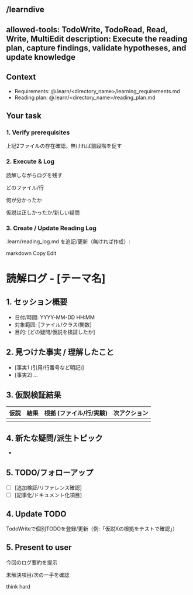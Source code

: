 /learndive
---
allowed-tools: TodoWrite, TodoRead, Read, Write, MultiEdit
description: Execute the reading plan, capture findings, validate hypotheses, and update knowledge
---

## Context
- Requirements: @.learn/<directory_name>/learning_requirements.md
- Reading plan: @.learn/<directory_name>/reading_plan.md

## Your task
### 1. Verify prerequisites
上記2ファイルの存在確認。無ければ前段階を促す

### 2. Execute & Log
読解しながらログを残す

どのファイル/行

何が分かったか

仮説は正しかったか/新しい疑問

### 3. Create / Update Reading Log
.learn/reading_log.md を追記/更新（無ければ作成）:

markdown
Copy
Edit
# 読解ログ - [テーマ名]

## 1. セッション概要
- 日付/時間: YYYY-MM-DD HH:MM
- 対象範囲: [ファイル/クラス/関数]
- 目的: [どの疑問/仮説を検証したか]

## 2. 見つけた事実 / 理解したこと
- [事実1 (引用/行番号など明記)]
- [事実2]
...

## 3. 仮説検証結果
| 仮説 | 結果 | 根拠 (ファイル/行/実験) | 次アクション |
|------|------|--------------------------|--------------|
|      |      |                          |              |

## 4. 新たな疑問/派生トピック
- [新疑問]: [なぜ出てきたか/どこで確認するか]

## 5. TODO/フォローアップ
- [ ] [追加検証/リファレンス確認]
- [ ] [記事化/ドキュメント化項目]

## 4. Update TODO
TodoWriteで個別TODOを登録/更新（例:「仮説Xの根拠をテストで確認」）

## 5. Present to user
今回のログ要約を提示

未解決項目/次の一手を確認

think hard
